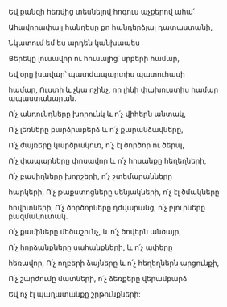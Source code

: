 Եվ քանզի հեռվից տեսնելով հոգուս աչքերով ահա՛


Ահավորափայլ հանդեսը քո հանդերձյալ դատաստանի,


Նկատում եմ ես արդեն կանխապես


Ցերեկը լուսավոր ու հուսալից՝ սրբերի համար,


Եվ օրը խավար՝ պատժապարտիս պատուհասի


համար, Ուստի և չկա ոչինչ, որ լինի փախուստիս համար ապաստանարան.


Ո՛չ անդունդները խորունկ և ո՛չ վիհերն անտակ,


Ո՛չ լեռները բարձրաբերձ և ո՛չ քարանձավները,


Ո՛չ ժայռերը կարծրակուռ, ո՛չ էլ ծործոր ու ծերպ,


Ո՛չ փապարները փոսավոր և ո՛չ հոսանքը հեղեղների,


Ո՛չ բավիղները խորշերի, ո՛չ շտեմարանները


հարկերի, Ո՛չ թաքստոցները սենյակների, ո՛չ էլ ծմակները


հովիտների, Ո՛չ ծործորները դժվարանց, ո՛չ բլուրները բազմակուտակ.


Ո՛չ քամիները մեծաշունչ, և ո՛չ ծովերն անծայր,


Ո՛չ հորձանքները սահանքների, և ո՛չ ափերը


հեռավոր, Ո՛չ ողբերի ձայները և ո՛չ հեղեղներն արցունքի,


Ո՛չ շարժումը մատների, ո՛չ ձեռքերը վերամբարձ


Եվ ոչ էլ պաղատանքը շրթունքների: